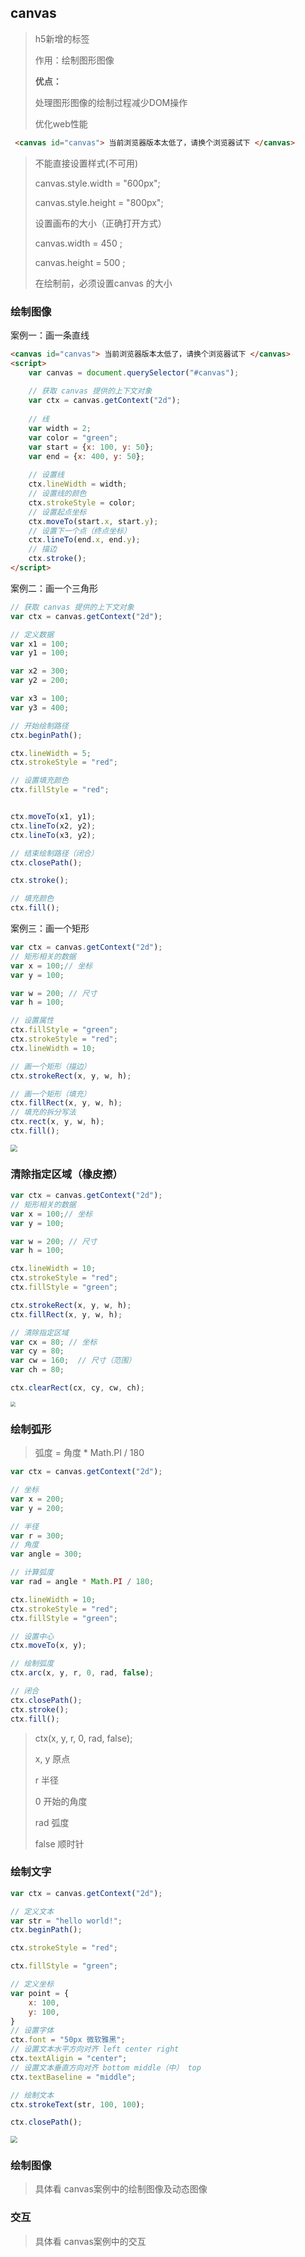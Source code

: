 ## canvas 

> h5新增的标签
>
> 作用：绘制图形图像
>
> 
>
> **优点：**
>
> 处理图形图像的绘制过程减少DOM操作
>
> 优化web性能



```html
 <canvas id="canvas"> 当前浏览器版本太低了，请换个浏览器试下 </canvas>
```

> 不能直接设置样式(不可用)
>
> canvas.style.width = "600px";
>
> canvas.style.height = "800px";
>
> 
>
> 设置画布的大小（正确打开方式）
>
>  canvas.width = 450 ;
>
>  canvas.height = 500 ;
>
> 在绘制前，必须设置canvas 的大小



### 绘制图像

案例一：画一条直线

```html
<canvas id="canvas"> 当前浏览器版本太低了，请换个浏览器试下 </canvas>
<script>
    var canvas = document.querySelector("#canvas");
    
    // 获取 canvas 提供的上下文对象
    var ctx = canvas.getContext("2d");
    
    // 线
    var width = 2;
    var color = "green";
    var start = {x: 100, y: 50};
    var end = {x: 400, y: 50};
    
    // 设置线
    ctx.lineWidth = width;
    // 设置线的颜色
    ctx.strokeStyle = color;
    // 设置起点坐标
    ctx.moveTo(start.x, start.y);
    // 设置下一个点（终点坐标）
    ctx.lineTo(end.x, end.y);
    // 描边
    ctx.stroke();
</script>
```



案例二：画一个三角形

```javascript
// 获取 canvas 提供的上下文对象
var ctx = canvas.getContext("2d");

// 定义数据
var x1 = 100;
var y1 = 100;

var x2 = 300;
var y2 = 200;

var x3 = 100;
var y3 = 400;

// 开始绘制路径
ctx.beginPath();

ctx.lineWidth = 5;
ctx.strokeStyle = "red";

// 设置填充颜色
ctx.fillStyle = "red";


ctx.moveTo(x1, y1);
ctx.lineTo(x2, y2);
ctx.lineTo(x3, y2);

// 结束绘制路径（闭合）
ctx.closePath();

ctx.stroke();

// 填充颜色
ctx.fill();
```



案例三：画一个矩形

```javascript
var ctx = canvas.getContext("2d");
// 矩形相关的数据
var x = 100;// 坐标
var y = 100;

var w = 200; // 尺寸
var h = 100;

// 设置属性
ctx.fillStyle = "green";
ctx.strokeStyle = "red";
ctx.lineWidth = 10;

// 画一个矩形（描边）
ctx.strokeRect(x, y, w, h);

// 画一个矩形（填充）
ctx.fillRect(x, y, w, h);
// 填充的拆分写法
ctx.rect(x, y, w, h);
ctx.fill();
```

<img src="https://i.loli.net/2021/09/24/NXGHcMmt23h79nC.png" style="zoom:67%;" />



### 清除指定区域（橡皮擦）

```javascript
var ctx = canvas.getContext("2d");
// 矩形相关的数据
var x = 100;// 坐标
var y = 100;

var w = 200; // 尺寸
var h = 100;

ctx.lineWidth = 10;
ctx.strokeStyle = "red";
ctx.fillStyle = "green";

ctx.strokeRect(x, y, w, h);
ctx.fillRect(x, y, w, h);

// 清除指定区域
var cx = 80; // 坐标
var cy = 80;
var cw = 160;  // 尺寸（范围）
var ch = 80;

ctx.clearRect(cx, cy, cw, ch);
```

<img src="https://i.loli.net/2021/09/24/oh8bwRQJAE9G6pS.png" style="zoom:50%;" />



### 绘制弧形

>  弧度 = 角度 * Math.PI / 180 

```javascript
var ctx = canvas.getContext("2d");

// 坐标
var x = 200;
var y = 200;

// 半径
var r = 300;
// 角度
var angle = 300; 

// 计算弧度
var rad = angle * Math.PI / 180; 

ctx.lineWidth = 10;
ctx.strokeStyle = "red";
ctx.fillStyle = "green";

// 设置中心
ctx.moveTo(x, y);

// 绘制弧度
ctx.arc(x, y, r, 0, rad, false);

// 闭合
ctx.closePath();
ctx.stroke();
ctx.fill();
```

> ctx(x, y, r, 0, rad, false);
>
> x, y 原点
>
> r 半径
>
> 0 开始的角度
>
> rad 弧度
>
> false 顺时针



### 绘制文字

```javascript
var ctx = canvas.getContext("2d");

// 定义文本
var str = "hello world!";
ctx.beginPath();

ctx.strokeStyle = "red";

ctx.fillStyle = "green";

// 定义坐标
var point = {
    x: 100,
    y: 100,
}
// 设置字体
ctx.font = "50px 微软雅黑";
// 设置文本水平方向对齐 left center right
ctx.textAligin = "center";
// 设置文本垂直方向对齐 bottom middle（中） top
ctx.textBaseline = "middle";

// 绘制文本
ctx.strokeText(str, 100, 100);

ctx.closePath();
```

<img src="https://i.loli.net/2021/09/25/sIwfJ3mvUWyBbPo.png" style="zoom:67%;" />

### 绘制图像

> 具体看 canvas案例中的绘制图像及动态图像



### 交互

> 具体看 canvas案例中的交互

